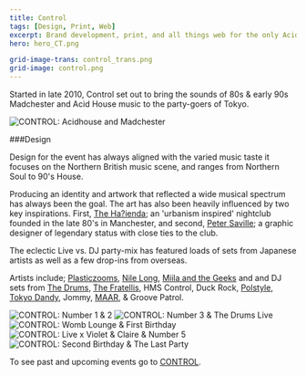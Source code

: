```yaml
---
title: Control
tags: [Design, Print, Web]
excerpt: Brand development, print, and all things web for the only Acidhouse and Madchester event in Tokyo.
hero: hero_CT.png

grid-image-trans: control_trans.png
grid-image: control.png
---
```


Started in late 2010, Control set out to bring the sounds of 80s &amp; early 90s Madchester and Acid House music to the party-goers of Tokyo.

![CONTROL: Acidhouse and Madchester](portfolio_img/control/Control_logo.jpg)

###Design

Design for the event has always aligned with the varied music taste it focuses on the Northern British music scene, and ranges from Northern Soul to 90's House.

Producing an identity and artwork that reflected a wide musical spectrum has always been the goal. The art has also been heavily influenced by two key inspirations. First, [The Ha?ienda](http://en.wikipedia.org/wiki/The_Ha%C3%A7ienda); an 'urbanism inspired' nightclub founded in the late 80's in Manchester, and second, [Peter Saville](http://en.wikipedia.org/wiki/Peter_Saville_%28graphic_designer%29); a graphic designer of legendary status with close ties to the club.

The eclectic Live vs. DJ party-mix has featured loads of sets from Japanese artists as well as a few drop-ins from overseas.

Artists include; [Plasticzooms](http://plasticzooms.net/), [Nile Long](http://nile-long.com/), [Miila and the Geeks](http://miilaandthegeeks.tumblr.com/) and  and DJ sets from [The Drums](http://thedrums.com/), [The Fratellis](http://thefratellis.com/site/), HMS Control, Duck Rock, [Polstyle](https://soundcloud.com/djpolstyle), [Tokyo Dandy](http://www.tokyodandy.com/), Jommy, [MAAR](http://ja.wikipedia.org/wiki/DEXPISTOLS), & Groove Patrol.

![CONTROL: Number 1 & 2](portfolio_img/control/Control_flyers01.jpg)
![CONTROL: Number 3 & The Drums Live](portfolio_img/control/Control_flyers02.jpg)
![CONTROL: Womb Lounge & First Birthday](portfolio_img/control/Control_flyers03.jpg)
![CONTROL: Live x Violet & Claire & Number 5](portfolio_img/control/Control_flyers04.jpg)
![CONTROL: Second Birthday & The Last Party](portfolio_img/control/Control_flyers05.jpg)


To see past and upcoming events go to [CONTROL](http://control.matthewelsom.com).